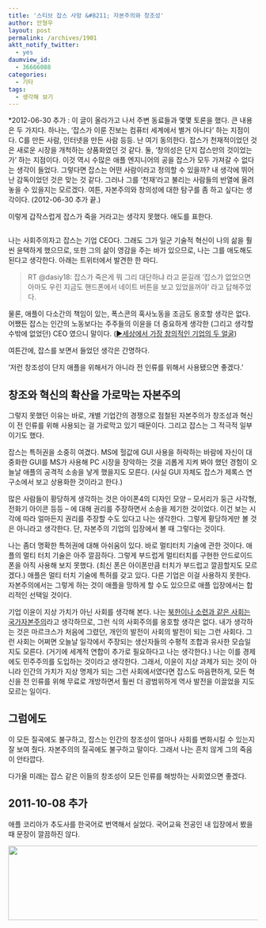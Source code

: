 ```yaml
---
title: '스티브 잡스 사망 &#8211; 자본주의와 창조성'
author: 안형우
layout: post
permalink: /archives/1901
aktt_notify_twitter:
  - yes
daumview_id:
  - 36666088
categories:
  - 기타
tags:
  - 생각해 보기
---
```

*2012-06-30 추가 : 이 글이 올라가고 나서 주변 동료들과 몇몇 토론을 했다. 큰 내용은 두 가지다. 하나는, &#8216;잡스가 이룬 진보는 컴퓨터 세계에서 별거 아니다&#8217; 하는 지점이다. C를 만든 사람, 인터넷을 만든 사람 등등. 난 여기 동의한다. 잡스가 천재적이었던 것은 새로운 시장을 개척하는 상품화였던 것 같다. 둘, &#8216;창의성은 단지 잡스만의 것이었는가&#8217; 하는 지점이다. 이것 역시 수많은 애플 엔지니어의 공을 잡스가 모두 가져갈 수 없다는 생각이 들었다. 그렇다면 잡스는 어떤 사람이라고 정의할 수 있을까? 내 생각에 뛰어난 감독이었던 것은 맞는 것 같다. 그러나 그를 &#8216;천재&#8217;라고 불리는 사람들의 반열에 올려놓을 수 있을지는 모르겠다. 여튼, 자본주의와 창의성에 대한 탐구를 좀 하고 싶다는 생각이다. (2012-06-30 추가 끝.)

이렇게 갑작스럽게 잡스가 죽을 거라고는 생각지 못했다. 애도를 표한다.

<p style="text-align: center;">
  <img class="     aligncenter" src="https://mytory.net/uploads/legacy/steve-jobs.jpg" alt="" />
</p>

나는 사회주의자고 잡스는 기업 CEO다. 그래도 그가 일군 기술적 혁신이 나의 삶을 훨씬 윤택하게 했으므로, 또한 그의 삶이 영감을 주는 바가 있으므로, 나는 그를 애도해도 된다고 생각한다. 아래는 트위터에서 발견한 한 마디.

> RT @dasiy18: 잡스가 죽은게 뭐 그리 대단하냐 라고 묻길래 &#8216;잡스가 없었으면 아마도 우린 지금도 핸드폰에서 네이트 버튼을 보고 있었을꺼야&#8217; 라고 답해주었다.

물론, 애플이 다소간의 책임이 있는, 폭스콘의 혹사노동을 조금도 옹호할 생각은 없다. 어쨌든 잡스는 인간의 노동보다는 주주들의 이윤을 더 중요하게 생각한 (그리고 생각할 수밖에 없었던) CEO 였으니 말이다. ([▶세상에서 가장 창의적인 기업의 두 얼굴][1])

여튼간에, 잡스를 보면서 들었던 생각은 간명하다.

&#8216;저런 창조성이 단지 애플을 위해서가 아니라 전 인류를 위해서 사용됐으면 좋겠다.&#8217;

## 창조와 혁신의 확산을 가로막는 자본주의

그렇지 못했던 이유는 바로, 개별 기업간의 경쟁으로 점철된 자본주의가 창조성과 혁신이 전 인류를 위해 사용되는 걸 가로막고 있기 때문이다. 그리고 잡스는 그 적극적 일부이기도 했다.

잡스는 특허권을 소중히 여겼다. MS에 헐값에 GUI 사용을 허락하는 바람에 자신이 대중화한 GUI를 MS가 사용해 PC 시장을 장악하는 것을 괴롭게 지켜 봐야 했던 경험이 오늘날 애플의 공격적 소송을 낳게 했을지도 모른다. (사실 GUI 자체도 잡스가 제록스 연구소에서 보고 상용화한 것이라고 한다.)

많은 사람들이 황당하게 생각하는 것은 아이폰4의 디자인 모양 &#8211; 모서리가 둥근 사각형, 전화기 아이콘 등등 &#8211; 에 대해 권리를 주장하면서 소송을 제기한 것이었다. 이건 보는 시각에 따라 얼마든지 권리를 주장할 수도 있다고 나는 생각한다. 그렇게 황당하게만 볼 것은 아니라고 생각한다. 단, 자본주의 기업의 입장에서 볼 때 그렇다는 것이다.

나는 좀더 명확한 특허권에 대해 아쉬움이 있다. 바로 멀티터치 기술에 관한 것이다. 애플의 멀티 터치 기술은 아주 깔끔하다. 그렇게 부드럽게 멀티터치를 구현한 안드로이드폰을 아직 사용해 보지 못했다. (최신 폰은 아이폰만큼 터치가 부드럽고 깔끔할지도 모르겠다.) 애플은 멀티 터치 기술에 특허를 갖고 있다. 다른 기업은 이걸 사용하지 못한다. 자본주의에서는 그렇게 하는 것이 애플을 망하게 할 수도 있으므로 애플 입장에서는 합리적인 선택일 것이다.

기업 이윤이 지상 가치가 아닌 사회를 생각해 본다. 나는 [북한이나 소련과 같은 사회는 국가자본주의][2]라고 생각하므로, 그런 식의 사회주의를 옹호할 생각은 없다. 내가 생각하는 것은 마르크스가 처음에 그렸던, 개인의 발전이 사회의 발전이 되는 그런 사회다. 그런 사회는 어쩌면 오늘날 일각에서 주장되는 생산자들의 수평적 조합과 유사한 모습일 지도 모른다. (거기에 세계적 연합이 추가로 필요하다고 나는 생각한다.) 나는 이를 경제에도 민주주의를 도입하는 것이라고 생각한다. 그래서, 이윤이 지상 과제가 되는 것이 아니라 인간의 가치가 지상 명제가 되는 그런 사회에서였다면 잡스도 마음편하게, 모든 혁신을 전 인류를 위해 무료로 개방하면서 훨씬 더 광범위하게 역사 발전을 이끌었을 지도 모르는 일이다.

## 그럼에도

이 모든 질곡에도 불구하고, 잡스는 인간의 창조성이 얼마나 사회를 변화시킬 수 있는지 잘 보여 줬다. 자본주의의 질곡에도 불구하고 말이다. 그래서 나는 흔치 않게 그의 죽음이 안타깝다.

다가올 미래는 잡스 같은 이들의 창조성이 모든 인류를 해방하는 사회였으면 좋겠다.

## 2011-10-08 추가

애플 코리아가 추도사를 한국어로 번역해서 실었다. 국어교육 전공인 내 입장에서 봤을 때 문장이 깔끔하진 않다.

<p style="text-align: center;">
  <img class="aligncenter" src="https://mytory.net/uploads/legacy/steve-jobs-ko.png" alt="" width="640" height="150" />
</p>

 [1]: http://h21.hani.co.kr/arti/economy/economy_general/30447.html
 [2]: http://www.left21.com/article/7199